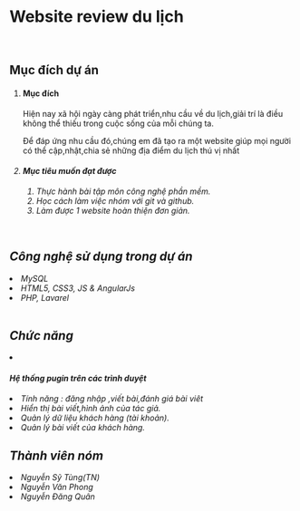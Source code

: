 <h1> Website review du lịch </h1>
<br>
<h2> Mục đích dự án </h2>
<ol>
    <li><h4> Mục đích </h4>
    <p> Hiện nay xã hội ngày càng phát triển,nhu cầu về du lịch,giải trí là điều không thể thiếu trong cuộc sống của mỗi chúng ta.</p>
    <p> Để đáp ứng nhu cầu đó,chúng em đã tạo ra một website giúp mọi người có thể cập,nhật,chia sẻ những địa điểm du lịch thú vị nhất <em>
    </li>
    <li>
        <h4> Mục tiêu muốn đạt được </h4>
        <ol>
            <li>Thực hành bài tập môn công nghệ phần mềm.</li>
            <li>Học cách làm việc nhóm với git và github.</li>
            <li>Làm được 1 website hoàn thiện đơn giản.</li>
        </ol>
    </li>
</ol>
<br>
<h2> Công nghệ sử dụng trong dự án </h2>
    <li>MySQL</li>
    <li>HTML5, CSS3, JS & AngularJs</li>   
    <li>PHP, Lavarel</li>
    </br>
<h2> Chức năng </h2>
    <li>
    <h4> Hệ thống pugin trên các trình duyệt</h4></li>
        <li> Tính năng : đăng nhập ,viết bài,đánh giá bài viêt</li>
        <li> Hiển thị bài viết,hình ảnh của tác giả.</li>
        <li>Quản lý dữ liệu khách hàng (tài khoản).</li>
        <li>Quản lý bài viết của khách hàng.</li>
    
<h2> Thành viên nóm </h2>
    <li>Nguyễn Sỹ Tùng(TN)</li>
    <li>Nguyễn Văn Phong</li>
    <li>Nguyễn Đăng Quân</li>
    
